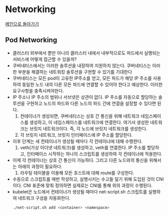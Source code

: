 # Networking

[메인으로 돌아가기](../../README.md)

## Pod Networking

- 클러스터 외부에서 뿐만 아니라 클러스터 내에서 내부적으로도 파드에서 실행되는 서비스에 어떻게 접근할 수 있을까?
- 쿠버네티스에서는 이러한 솔루션을 내장하여 지원하지 않는다. 쿠버네티스는 이러한 부분을 해결하는 네트워킹 솔루션을 구현할 수 있기를 기대한다
- 쿠버네티스는 모든 pod이 고유한 IP주소를 얻고, 모든 파드가 해당 IP 주소를 사용하여 동일한 노드 내의 다른 모든 파드에 연결할 수 있어야 한다고 예상한다. 이러한 요구사항을 충족시켜야한다.
- IP 주소나 IP 주소의 범위나 서브넷은 상관이 없다. IP 주소를 자동으로 할당하는 솔루션을 구현하고 노드의 파드와 다른 노드의 파드 간에 연결을 설정할 수 있다면 된다.
  1. 컨테이너가 생성되면, 쿠버네티스는 상호 간 통신을 위해 네트워크 네임스페이스를 생성하고, 이 네임스페이스를 네트워크에 연결한다. 여기서 생성한 네트워크는 브릿지 네트워크이다. 즉, 각 노드에 브릿지
     네트워크를 생성한다.
  2. 각 브릿지 네트워크, 브릿지 인터페이스에 IP 주소를 할당한다.
- 이후 단계는 새 컨테이너가 생성될 때마다 각 컨테이너에 대해 수행한다.
  1. veth(가상 이더넷 네트워크)를 생성하고, veth를 연결한다. IP 주소를 할당하고, 인터페이스 시작하는 하나의 스크립트를 생성하여 각 컨테이너에 적용한다.
- 이제 각 컨테이너는 상호 간 통신이 가능하다. 그리고 다른 노드와의 통신을 위해서는 아래의 과정이 필요하다.
  1. 라우팅 테이블을 이용해 모든 호스트에 대해 route를 구성한다.
- 수동으로 스크립트를 매번 작성하고, 실행시키는 수고들 덜기 위해 도입된 것이 CNI이다. CNI 표준에 맞춰 정의하면 실제로는 CNI를 통해 위의 과정이 수행된다.
- kubelet은 노드에서 컨테이너가 생성될 때마다 net-script.sh 스크립트를 실행하여 네트워크 구성을 자동화한다.
  ```bash
  ./net-script.sh add <container> <namespace>
  ```
